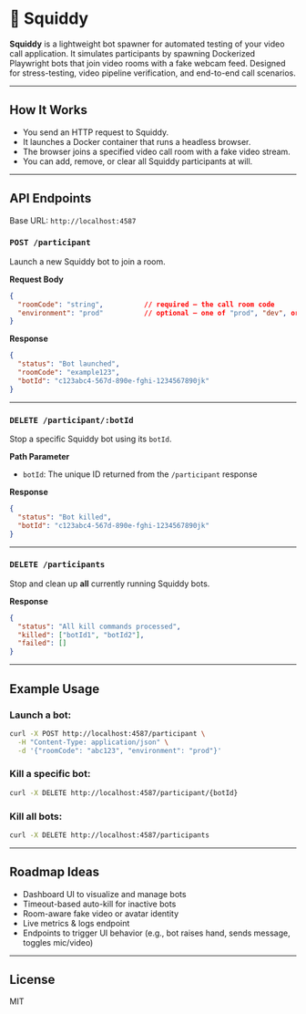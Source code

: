 # 🐙 Squiddy

**Squiddy** is a lightweight bot spawner for automated testing of your video call application. It simulates participants by spawning Dockerized Playwright bots that join video rooms with a fake webcam feed. Designed for stress-testing, video pipeline verification, and end-to-end call scenarios.

---

## How It Works

- You send an HTTP request to Squiddy.
- It launches a Docker container that runs a headless browser.
- The browser joins a specified video call room with a fake video stream.
- You can add, remove, or clear all Squiddy participants at will.

---

## API Endpoints

Base URL: `http://localhost:4587`

### `POST /participant`

Launch a new Squiddy bot to join a room.

**Request Body**
```json
{
  "roomCode": "string",          // required – the call room code
  "environment": "prod"          // optional – one of "prod", "dev", or "test"
}
```

**Response**
```json
{
  "status": "Bot launched",
  "roomCode": "example123",
  "botId": "c123abc4-567d-890e-fghi-1234567890jk"
}
```

---

### `DELETE /participant/:botId`

Stop a specific Squiddy bot using its `botId`.

**Path Parameter**
- `botId`: The unique ID returned from the `/participant` response

**Response**
```json
{
  "status": "Bot killed",
  "botId": "c123abc4-567d-890e-fghi-1234567890jk"
}
```

---

### `DELETE /participants`

Stop and clean up **all** currently running Squiddy bots.

**Response**
```json
{
  "status": "All kill commands processed",
  "killed": ["botId1", "botId2"],
  "failed": []
}
```

---

## Example Usage

### Launch a bot:
```bash
curl -X POST http://localhost:4587/participant \
  -H "Content-Type: application/json" \
  -d '{"roomCode": "abc123", "environment": "prod"}'
```

### Kill a specific bot:
```bash
curl -X DELETE http://localhost:4587/participant/{botId}
```

### Kill all bots:
```bash
curl -X DELETE http://localhost:4587/participants
```

---

## Roadmap Ideas
- Dashboard UI to visualize and manage bots
- Timeout-based auto-kill for inactive bots
- Room-aware fake video or avatar identity
- Live metrics & logs endpoint
- Endpoints to trigger UI behavior (e.g., bot raises hand, sends message, toggles mic/video)

---

## License
MIT